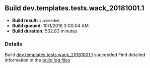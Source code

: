 ## Build dev.templates.tests.wack_20181001.1
- **Build result:** `succeeded`
- **Build queued:** 10/1/2018 3:00:04 AM
- **Build duration:** 532.83 minutes
### Details
Build [dev.templates.tests.wack_20181001.1](https://winappstudio.visualstudio.com/web/build.aspx?pcguid=a4ef43be-68ce-4195-a619-079b4d9834c2&builduri=vstfs%3a%2f%2f%2fBuild%2fBuild%2f26336) succeeded
Find detailed information in the [build log files](https://uwpctdiags.blob.core.windows.net/buildlogs/dev.templates.tests.wack_20181001.1_logs.zip)
